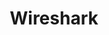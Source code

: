 ---
title: "Wireshark"
description: "Learn how to use Wireshark for network protocol analysis and troubleshooting."
icon: "code"
draft: false
---